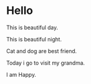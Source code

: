 # Hello
This is beautiful day.

This is beautiful night.

Cat and dog are best friend.

Today i go to visit my grandma.

I am Happy.